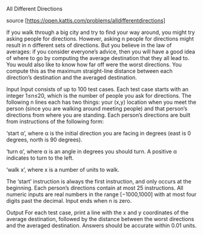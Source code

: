 All Different Directions

source [https://open.kattis.com/problems/alldifferentdirections]

If you walk through a big city and try to find your way around, you might try asking people for directions. However, asking n people for directions might result in n different sets of directions. But you believe in the law of averages: if you consider everyone’s advice, then you will have a good idea of where to go by computing the average destination that they all lead to. You would also like to know how far off were the worst directions. You compute this as the maximum straight-line distance between each direction’s destination and the averaged destination.

Input
Input consists of up to 100 test cases. Each test case starts with an integer 1≤n≤20, which is the number of people you ask for directions. The following n lines each has two things: your (x,y) location when you meet the person (since you are walking around meeting people) and that person’s directions from where you are standing. Each person’s directions are built from instructions of the following form:

‘start α’, where α is the initial direction you are facing in degrees (east is 0 degrees, north is 90 degrees).

‘turn α’, where α is an angle in degrees you should turn. A positive α indicates to turn to the left.

‘walk x’, where x is a number of units to walk.

The ‘start’ instruction is always the first instruction, and only occurs at the beginning. Each person’s directions contain at most 25 instructions. All numeric inputs are real numbers in the range [−1000,1000] with at most four digits past the decimal. Input ends when n is zero.

Output
For each test case, print a line with the x and y coordinates of the average destination, followed by the distance between the worst directions and the averaged destination. Answers should be accurate within 0.01 units.